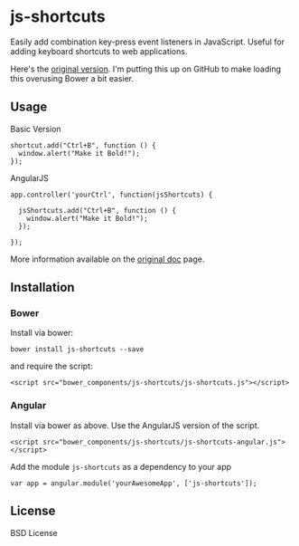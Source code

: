 # js-shortcuts

Easily add combination key-press event listeners in JavaScript. Useful for adding keyboard shortcuts to web applications.

Here's the [original version](http://www.openjs.com/scripts/events/keyboard_shortcuts/). I'm putting this up on GitHub to make loading this overusing Bower a bit easier.

## Usage

Basic Version

    shortcut.add("Ctrl+B", function () {
      window.alert("Make it Bold!");
    });

AngularJS

    app.controller('yourCtrl', function(jsShortcuts) {
    
      jsShortcuts.add("Ctrl+B", function () {
        window.alert("Make it Bold!");
      });  
      
    });

More information available on the [original doc](http://www.openjs.com/scripts/events/keyboard_shortcuts/) page.

## Installation

### Bower
Install via bower:

    bower install js-shortcuts --save 

and require the script:

    <script src="bower_components/js-shortcuts/js-shortcuts.js"></script>

### Angular
Install via bower as above. Use the AngularJS version of the script.

    <script src="bower_components/js-shortcuts/js-shortcuts-angular.js"></script>

Add the module `js-shortcuts` as a dependency to your app

    var app = angular.module('yourAwesomeApp', ['js-shortcuts']);


## License
BSD License
